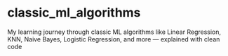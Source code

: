 # classic_ml_algorithms
My learning journey through classic ML algorithms like Linear Regression, KNN, Naive Bayes, Logistic Regression, and more — explained with clean code 
